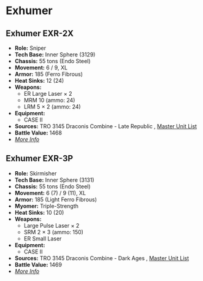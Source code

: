 # Exhumer 

## Exhumer EXR-2X 

- **Role:** Sniper 
- **Tech Base:** Inner Sphere (3129) 
- **Chassis:** 55 tons (Endo Steel) 
- **Movement:** 6 / 9, XL 
- **Armor:** 185 (Ferro Fibrous) 
- **Heat Sinks:** 12 (24) 
- **Weapons:** 
  - ER Large Laser × 2 
  - MRM 10 (ammo: 24) 
  - LRM 5 × 2 (ammo: 24) 
- **Equipment:** 
  - CASE II 
- **Sources:** TRO 3145 Draconis Combine - Late Republic , [Master Unit List](http://masterunitlist.info/Unit/Details/6410/exhumer-exr-2x) 
- **Battle Value:** 1468 
- [*More Info*](exhumer/exhumer_exr-2x.md) 

## Exhumer EXR-3P 

- **Role:** Skirmisher 
- **Tech Base:** Inner Sphere (3131) 
- **Chassis:** 55 tons (Endo Steel) 
- **Movement:** 6 (7) / 9 (11), XL 
- **Armor:** 185 (Light Ferro Fibrous) 
- **Myomer:** Triple-Strength 
- **Heat Sinks:** 10 (20) 
- **Weapons:** 
  - Large Pulse Laser × 2 
  - SRM 2 × 3 (ammo: 150) 
  - ER Small Laser 
- **Equipment:** 
  - CASE II 
- **Sources:** TRO 3145 Draconis Combine - Dark Ages , [Master Unit List](http://masterunitlist.info/Unit/Details/6411/exhumer-exr-3p) 
- **Battle Value:** 1469 
- [*More Info*](exhumer/exhumer_exr-3p.md) 

